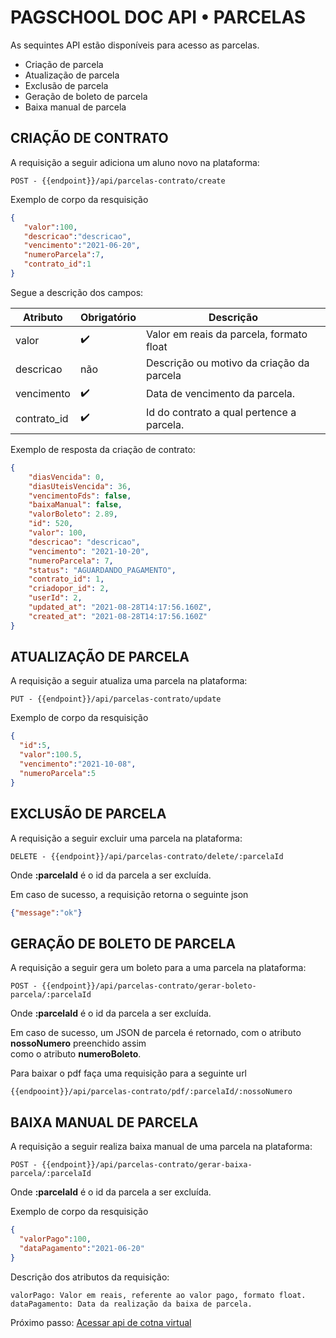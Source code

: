 # **PAGSCHOOL DOC API • PARCELAS**

As sequintes API estão disponíveis para acesso as parcelas.

- Criação de parcela
- Atualização de parcela
- Exclusão de parcela
- Geração de boleto de parcela
- Baixa manual de parcela



## CRIAÇÃO DE CONTRATO

A requisição a seguir adiciona um aluno novo na plataforma:
```
POST - {{endpoint}}/api/parcelas-contrato/create
```
Exemplo de corpo da resquisição
```JSON
{
   "valor":100,
   "descricao":"descricao",
   "vencimento":"2021-06-20",
   "numeroParcela":7,
   "contrato_id":1
}
```

Segue a descrição dos campos:


| Atributo | Obrigatório | Descrição|
| --- | ----------- |----------- |
|valor| :heavy_check_mark: | Valor em reais da parcela, formato float |
|descricao| não | Descrição ou motivo da criação da parcela |
|vencimento| :heavy_check_mark: | Data de vencimento da parcela. |
|contrato_id| :heavy_check_mark: | Id do contrato a qual pertence a parcela. |



Exemplo de resposta da criação de contrato:
```JSON
{
    "diasVencida": 0,
    "diasUteisVencida": 36,
    "vencimentoFds": false,
    "baixaManual": false,
    "valorBoleto": 2.89,
    "id": 520,
    "valor": 100,
    "descricao": "descricao",
    "vencimento": "2021-10-20",
    "numeroParcela": 7,
    "status": "AGUARDANDO_PAGAMENTO",
    "contrato_id": 1,
    "criadopor_id": 2,
    "userId": 2,
    "updated_at": "2021-08-28T14:17:56.160Z",
    "created_at": "2021-08-28T14:17:56.160Z"
}
```



## ATUALIZAÇÃO DE PARCELA

A requisição a seguir atualiza uma parcela na plataforma:
```
PUT - {{endpoint}}/api/parcelas-contrato/update
```

Exemplo de corpo da resquisição
```JSON
{
  "id":5,
  "valor":100.5,
  "vencimento":"2021-10-08",
  "numeroParcela":5
}
```


## EXCLUSÃO DE PARCELA

A requisição a seguir excluir uma parcela na plataforma:
```
DELETE - {{endpoint}}/api/parcelas-contrato/delete/:parcelaId
```

Onde **:parcelaId** é o id da parcela a ser excluída.

Em caso de sucesso, a requisição retorna o seguinte json
```JSON
{"message":"ok"}
```

## GERAÇÃO DE BOLETO DE PARCELA

A requisição a seguir gera um boleto para a uma parcela na plataforma:
```
POST - {{endpoint}}/api/parcelas-contrato/gerar-boleto-parcela/:parcelaId
```

Onde **:parcelaId** é o id da parcela a ser excluída.

Em caso de sucesso, um JSON de parcela é retornado, com o atributo **nossoNumero** preenchido assim  
como o atributo **numeroBoleto**.

Para baixar o pdf faça uma requisição para a seguinte url
```
{{endpooint}}/api/parcelas-contrato/pdf/:parcelaId/:nossoNumero
```



## BAIXA MANUAL DE PARCELA

A requisição a seguir realiza baixa manual de uma parcela na plataforma:
```
POST - {{endpoint}}/api/parcelas-contrato/gerar-baixa-parcela/:parcelaId
```
Onde **:parcelaId** é o id da parcela a ser excluída.

Exemplo de corpo da resquisição
```JSON
{
  "valorPago":100,
  "dataPagamento":"2021-06-20"
}
```
Descrição dos atributos da requisição:

    valorPago: Valor em reais, referente ao valor pago, formato float.
    dataPagamento: Data da realização da baixa de parcela.



Próximo passo: [Acessar api de cotna virtual](../conta-virtual)
